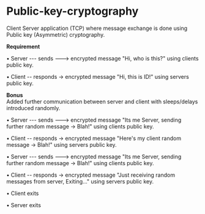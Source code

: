 # Public-key-cryptography
Client Server application (TCP) where message exchange is done using Public key (Asymmetric) cryptography.

**Requirement** <br />

• Server --- sends ---> encrypted message "Hi, who is this?" using clients public key.
 
• Client -- responds -> encrypted message "Hi, this is ID!" using servers public key.
 
**Bonus** <br />
Added further communication between server and client with sleeps/delays introduced randomly.

• Server --- sends ---> encrypted message "Its me Server, sending further random message -> Blah!" using clients public key.

• Client -- responds -> encrypted message "Here's my client random message -> Blah!" using servers public key.

• Server --- sends ---> encrypted message "Its me Server, sending further random message -> Blah!" using clients public key.

• Client -- responds -> encrypted message "Just receiving random messages from server, Exiting..." using servers public key.

• Client exits

• Server exits
